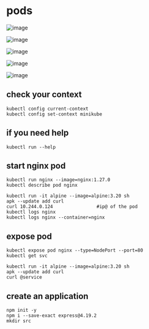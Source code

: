 # pods

![image](https://github.com/user-attachments/assets/f28b2f03-6eb4-4391-b0ce-17fc71343441)

![image](https://github.com/user-attachments/assets/f023bc42-ad8b-4d97-b3f8-0f084a0c5ba3)

![image](https://github.com/user-attachments/assets/ab86b04b-0a5e-429f-81d9-ceb02a1f7a2e)

![image](https://github.com/user-attachments/assets/162bb095-f6a6-4abd-a851-5059291797a1)

![image](https://github.com/user-attachments/assets/c0a581d6-7013-4977-800f-ac3e054deabb)

## check your context
    kubectl config current-context
    kubectl config set-context minikube

## if you need help
    kubectl run --help

## start nginx pod
    kubectl run nginx --image=nginx:1.27.0
    kubectl describe pod nginx
    
    kubectl run -it alpine --image=alpine:3.20 sh
    apk --update add curl
    curl 10.244.0.124                #ip@ of the pod
    kubectl logs nginx
    kubectl logs nginx --container=nginx
## expose pod
    kubectl expose pod nginx --type=NodePort --port=80
    kubectl get svc
  
    kubectl run -it alpine --image=alpine:3.20 sh
    apk --update add curl
    curl @service

## create an application
    npm init -y
    npm i --save-exact express@4.19.2
    mkdir src
    
